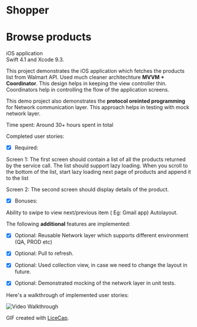 # Shopper
# Browse products


iOS application  
Swift 4.1 and Xcode 9.3. 

This project demonstrates the iOS application which fetches the products list from Walmart API.
Used much cleaner architechture **MVVM + Coordinator**. This design helps in keeping the view controller thin. 
Coordinators help in controlling the flow of the application screens. 

This demo project also demonstrates the **protocol oreinted programming** for Network communication layer. 
This approach helps in testing with mock network layer. 

Time spent: Around 30+ hours spent in total

Completed user stories:

 * [x] Required: 
 
 Screen 1:
The first screen should contain a list of all the products returned by the service call.
The list should support lazy loading. When you scroll to the bottom of the list, start lazy loading next page of products and append it to the list
 
Screen 2:
The second screen should display details of the product.
 
* [x] Bonuses:

Ability to swipe to view next/previous item ( Eg: Gmail app)
Autolayout.
 
The following **additional** features are implemented:
 
 * [x] Optional: Reusable Network layer which supports different environment (QA, PROD etc)
 * [x] Optional: Pull to refresh.
 * [x] Optional: Used collection view, in case we need to change the layout in future.
 * [x] Optional: Demonstrated mocking of the network layer in unit tests.
 
 
 Here's a walkthrough of implemented user stories:

<img src='https://i.imgur.com/8CGK5gP.gif' title='Video Walkthrough' width='' alt='Video Walkthrough' />

GIF created with [LiceCap](http://www.cockos.com/licecap/).
